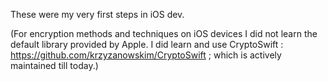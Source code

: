 These were my very first steps in iOS dev.

(For encryption methods and techniques on iOS devices I did not learn the default library provided by Apple. I did learn and use CryptoSwift : https://github.com/krzyzanowskim/CryptoSwift ; which is actively maintained till today.)
